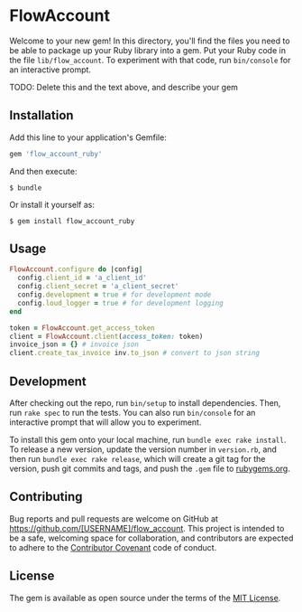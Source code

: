# FlowAccount

Welcome to your new gem! In this directory, you'll find the files you need to be able to package up your Ruby library into a gem. Put your Ruby code in the file `lib/flow_account`. To experiment with that code, run `bin/console` for an interactive prompt.

TODO: Delete this and the text above, and describe your gem

## Installation

Add this line to your application's Gemfile:

```ruby
gem 'flow_account_ruby'
```

And then execute:

    $ bundle

Or install it yourself as:

    $ gem install flow_account_ruby

## Usage

```ruby
FlowAccount.configure do |config|
  config.client_id = 'a_client_id'
  config.client_secret = 'a_client_secret'
  config.development = true # for development mode
  config.loud_logger = true # for development logging
end

token = FlowAccount.get_access_token
client = FlowAccount.client(access_token: token)
invoice_json = {} # invoice json
client.create_tax_invoice inv.to_json # convert to json string
```

## Development

After checking out the repo, run `bin/setup` to install dependencies. Then, run `rake spec` to run the tests. You can also run `bin/console` for an interactive prompt that will allow you to experiment.

To install this gem onto your local machine, run `bundle exec rake install`. To release a new version, update the version number in `version.rb`, and then run `bundle exec rake release`, which will create a git tag for the version, push git commits and tags, and push the `.gem` file to [rubygems.org](https://rubygems.org).

## Contributing

Bug reports and pull requests are welcome on GitHub at https://github.com/[USERNAME]/flow_account. This project is intended to be a safe, welcoming space for collaboration, and contributors are expected to adhere to the [Contributor Covenant](http://contributor-covenant.org) code of conduct.


## License

The gem is available as open source under the terms of the [MIT License](http://opensource.org/licenses/MIT).
